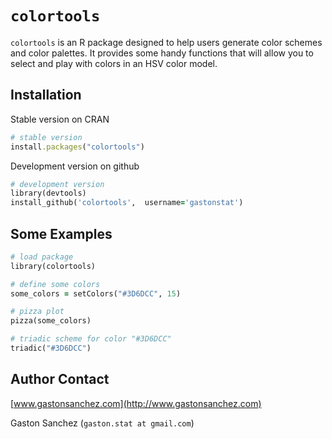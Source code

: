 # `colortools`

`colortools` is an R package designed to help users generate color schemes and color palettes. It provides some handy functions that will allow you to select and play with colors in an HSV color model.

## Installation

Stable version on CRAN
```ruby
# stable version
install.packages("colortools")
```

Development version on github
```ruby 
# development version
library(devtools)
install_github('colortools',  username='gastonstat')
```

## Some Examples

```ruby
# load package
library(colortools)

# define some colors
some_colors = setColors("#3D6DCC", 15)

# pizza plot
pizza(some_colors)

# triadic scheme for color "#3D6DCC"
triadic("#3D6DCC")
```

Author Contact
--------------
[www.gastonsanchez.com](http://www.gastonsanchez.com)

Gaston Sanchez (`gaston.stat at gmail.com`)
